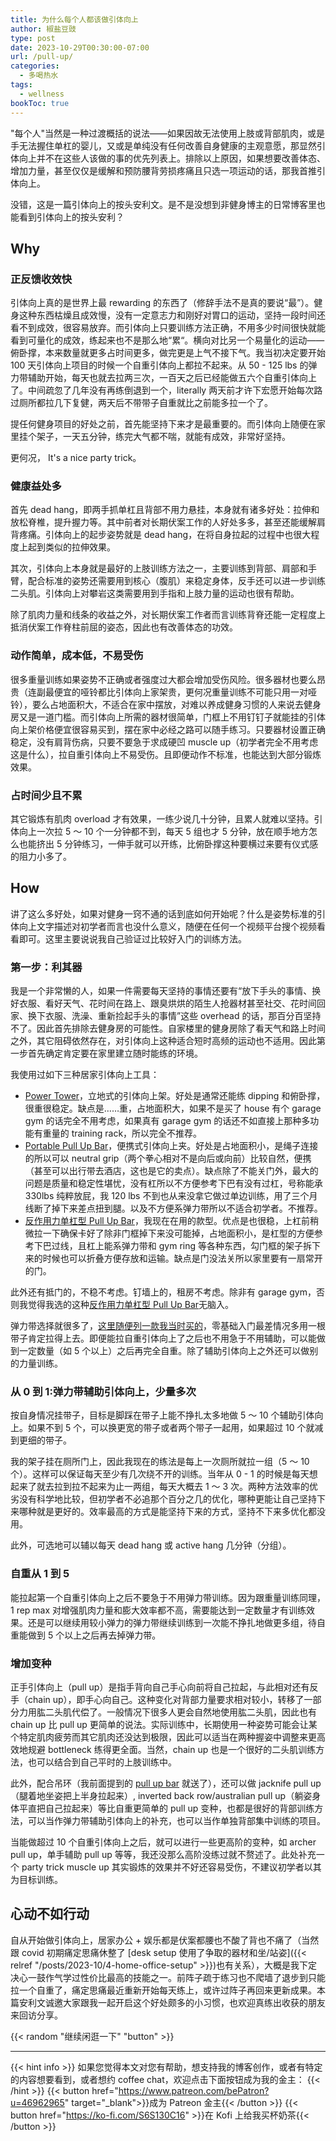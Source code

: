 ```yaml
---
title: 为什么每个人都该做引体向上
author: 椒盐豆豉
type: post
date: 2023-10-29T00:30:00-07:00
url: /pull-up/
categories:
  - 多喝热水
tags:
  - wellness
bookToc: true
---
```


"每个人"当然是一种过渡概括的说法——如果因故无法使用上肢或背部肌肉，或是手无法握住单杠的婴儿，又或是单纯没有任何改善自身健康的主观意愿，那显然引体向上并不在这些人该做的事的优先列表上。排除以上原因，如果想要改善体态、增加力量，甚至仅仅是缓解和预防腰背劳损疼痛且只选一项运动的话，那我首推引体向上。

没错，这是一篇引体向上的按头安利文。是不是没想到非健身博主的日常博客里也能看到引体向上的按头安利？

<!--more-->

## Why
### 正反馈收效快
引体向上真的是世界上最 rewarding 的东西了（修辞手法不是真的要说“最”）。健身这种东西枯燥且成效慢，没有一定意志力和刚好对胃口的运动，坚持一段时间还看不到成效，很容易放弃。而引体向上只要训练方法正确，不用多少时间很快就能看到可量化的成效，练起来也不是那么地“累“。横向对比另一个易量化的运动——俯卧撑，本来数量就更多占时间更多，做完更是上气不接下气。我当初决定要开始 100 天引体向上项目的时候一个自重引体向上都拉不起来。从 50 - 125 lbs 的弹力带辅助开始，每天也就去拉两三次，一百天之后已经能做五六个自重引体向上了。中间疏忽了几年没有再练倒退到一个，literally 两天前才许下宏愿开始每次路过厕所都拉几下复健，两天后不带带子自重就比之前能多拉一个了。

提任何健身项目的好处之前，首先能坚持下来才是最重要的。而引体向上随便在家里挂个架子，一天五分钟，练完大气都不喘，就能有成效，非常好坚持。

更何况， It's a nice party trick。

### 健康益处多
首先 dead hang，即两手抓单杠且背部不用力悬挂，本身就有诸多好处：拉伸和放松脊椎，提升握力等。其中前者对长期伏案工作的人好处多多，甚至还能缓解肩背疼痛。引体向上的起步姿势就是 dead hang，在将自身拉起的过程中也很大程度上起到类似的拉伸效果。

其次，引体向上本身就是最好的上肢训练方法之一，主要训练到背部、肩部和手臂，配合标准的姿势还需要用到核心（腹肌）来稳定身体，反手还可以进一步训练二头肌。引体向上对攀岩这类需要用到手指和上肢力量的运动也很有帮助。

除了肌肉力量和线条的收益之外，对长期伏案工作者而言训练背脊还能一定程度上抵消伏案工作脊柱前屈的姿态，因此也有改善体态的功效。

### 动作简单，成本低，不易受伤

很多重量训练如果姿势不正确或者强度过大都会增加受伤风险。很多器材也要么昂贵（连副最便宜的哑铃都比引体向上家架贵，更何况重量训练不可能只用一对哑铃），要么占地面积大，不适合在家中摆放，对难以养成健身习惯的人来说去健身房又是一道门槛。而引体向上所需的器材很简单，门框上不用钉钉子就能挂的引体向上架价格便宜很容易买到，摆在家中必经之路可以随手练习。只要器材设置正确稳定，没有肩背伤病，只要不要急于求成硬凹 muscle up（初学者完全不用考虑这是什么），拉自重引体向上不易受伤。且即便动作不标准，也能达到大部分锻炼效果。

### 占时间少且不累
其它锻炼有肌肉 overload 才有效果，一练少说几十分钟，且累人就难以坚持。引体向上一次拉 5 ～ 10 个一分钟都不到，每天 5 组也才 5 分钟，放在顺手地方怎么也能挤出 5 分钟练习，一伸手就可以开练，比俯卧撑这种要横过来要有仪式感的阻力小多了。

## How
讲了这么多好处，如果对健身一窍不通的话到底如何开始呢？什么是姿势标准的引体向上文字描述对初学者而言也没什么意义，随便在任何一个视频平台搜个视频看看即可。这里主要说说我自己验证过比较好入门的训练方法。

### 第一步：利其器
我是一个非常懒的人，如果一件需要每天坚持的事情还要有“放下手头的事情、换好衣服、看好天气、花时间在路上、跟臭烘烘的陌生人抢器材甚至社交、花时间回家、换下衣服、洗澡、重新捡起手头的事情”这些 overhead 的话，那百分百坚持不了。因此首先排除去健身房的可能性。自家楼里的健身房除了看天气和路上时间之外，其它阻碍依然存在，对引体向上这种适合短时高频的运动也不适用。因此第一步首先确定肯定要在家里建立随时能练的环境。

我使用过如下三种居家引体向上工具：
- [Power Tower](https://amzn.to/3tW1YcA)，立地式的引体向上架。好处是通常还能练 dipping 和俯卧撑，很重很稳定。缺点是……重，占地面积大，如果不是买了 house 有个 garage gym 的话完全不用考虑，如果真有 garage gym 的话还不如直接上那种多功能有重量的 training rack，所以完全不推荐。
- [Portable Pull Up Bar](https://amzn.to/3QAJpTS)，便携式引体向上夹。好处是占地面积小，是绳子连接的所以可以 neutral grip（两个拳心相对不是向后或向前）比较自然，便携（甚至可以出行带去酒店，这也是它的卖点）。缺点除了不能关门外，最大的问题是质量和稳定性堪忧，没有杠所以不方便参考下巴有没有过杠，号称能承 330lbs 纯粹放屁，我 120 lbs 不到也从来没拿它做过单边训练，用了三个月线断了掉下来差点扭到腿。以及不方便系弹力带所以不适合初学者。不推荐。
- [反作用力单杠型 Pull Up Bar](https://amzn.to/3s3zoFB)，我现在在用的款型。优点是也很稳，上杠前稍微拉一下确保卡好了除非门框掉下来没可能掉，占地面积小，是杠型的方便参考下巴过线，且杠上能系弹力带和 gym ring 等各种东西，勾门框的架子拆下来的时候也可以折叠方便存放和运输。缺点是门没法关所以家里要有一扇常开的门。

此外还有抵门的，不稳不考虑。钉墙上的，租房不考虑。除非有 garage gym，否则我觉得我选的这种[反作用力单杠型 Pull Up Bar](https://amzn.to/3s3zoFB)无脑入。

弹力带选择就很多了，[这里随便列一款我当时买的](https://amzn.to/3Sj6EDb)，零基础入门最差情况多用一根带子肯定拉得上去。即便能拉自重引体向上了之后也不用急于不用辅助，可以能做到一定数量（如 5 个以上）之后再完全自重。除了辅助引体向上之外还可以做别的力量训练。

### 从 0 到 1:弹力带辅助引体向上，少量多次
按自身情况挂带子，目标是脚踩在带子上能不挣扎太多地做 5 ～ 10 个辅助引体向上。如果不到 5 个，可以换更宽的带子或者两个带子一起用，如果超过 10 个就减到更细的带子。

我的架子挂在厕所门上，因此我现在的练法是每上一次厕所就拉一组（5 ～ 10 个）。这样可以保证每天至少有几次绕不开的训练。当年从 0 - 1 的时候是每天想起来了就去拉到拉不起来为止一两组，每天大概去 1 ～ 3 次。两种方法效率的优劣没有科学地比较，但初学者不必追那个百分之几的优化，哪种更能让自己坚持下来哪种就是更好的。效率最高的方式是能坚持下来的方式，坚持不下来多优化都没用。

此外，可选地可以辅以每天 dead hang 或 active hang 几分钟（分组）。

### 自重从 1 到 5
能拉起第一个自重引体向上之后不要急于不用弹力带训练。因为跟重量训练同理， 1 rep max 对增强肌肉力量和膨大效率都不高，需要能达到一定数量才有训练效果。还是可以继续用较小弹力的弹力带继续训练到一次能不挣扎地做更多组，待自重能做到 5 个以上之后再去掉弹力带。

### 增加变种
正手引体向上（pull up）是指手背向自己手心向前将自己拉起，与此相对还有反手（chain up），即手心向自己。这种变化对背部力量要求相对较小，转移了一部分力用肱二头肌代偿了。一般情况下很多人更会自然地使用肱二头肌，因此也有 chain up 比 pull up 更简单的说法。实际训练中，长期使用一种姿势可能会让某个特定肌肉疲劳而其它肌肉还没达到极限，因此可以适当在两种握姿中调整来更高效地规避 bottleneck 练得更全面。当然，chain up 也是一个很好的二头肌训练方法，也可以结合到自己平时的上肢训练中。

此外，配合吊环（我前面提到的 [pull up bar]((https://amzn.to/3s3zoFB)) 就送了），还可以做 jacknife pull up（腿着地坐姿把上半身拉起来）, inverted back row/australian pull up（躺姿身体平直把自己拉起来）等比自重更简单的 pull up 变种，也都是很好的背部训练方法，可以当作弹力带辅助引体向上的补充，也可以当作单独背部集中训练的项目。 

当能做超过 10 个自重引体向上之后，就可以进行一些更高阶的变种，如 archer pull up，单手辅助 pull up 等等，我还没那么高阶没练过就不赘述了。此处补充一个 party trick muscle up 其实锻炼的效果并不好还容易受伤，不建议初学者以其为目标训练。

## 心动不如行动
自从开始做引体向上，居家办公 + 娱乐都是伏案都腰也不酸了背也不痛了（当然跟 covid 初期痛定思痛休整了 [desk setup 使用了争取的器材和坐/站姿]({{< relref "/posts/2023-10/4-home-office-setup" >}})也有关系），大概是我下定决心一鼓作气学过性价比最高的技能之一。前阵子疏于练习也不爬墙了退步到只能拉一个自重了，痛定思痛最近重新开始每天练上，或许过阵子再回来更新成果。本篇安利文诚邀大家跟我一起开启这个好处颇多的小习惯，也欢迎真练出收获的朋友来回访分享。

{{< random "继续闲逛一下" "button" >}}

---
{{< hint info >}}
如果您觉得本文对您有帮助，想支持我的博客创作，或者有特定的内容想要看到，或者想约 coffee chat，欢迎点击下面按钮成为我的金主：
{{< /hint >}}
{{< button href="https://www.patreon.com/bePatron?u=46962965" target="_blank">}}成为 Patreon 金主{{< /button >}}
{{< button href="https://ko-fi.com/S6S130C16" >}}在 Kofi 上给我买杯奶茶{{< /button >}}
